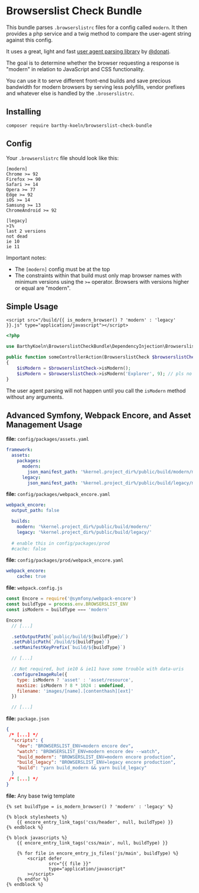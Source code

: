 # Browserslist Check Bundle

This bundle parses `.browserslistrc` files for a config called `modern`.
It then provides a php service and a twig method to compare the
user-agent string against this config.

It uses a great, light and fast [user agent parsing library](https://github.com/donatj/PhpUserAgent) 
by [@donatj](https://github.com/donatj).

The goal is to determine whether the browser requesting a response is
"modern" in relation to JavaScript and CSS functionality.

You can use it to serve different front-end builds and save precious
bandwidth for modern browsers by serving less polyfills, vendor prefixes
and whatever else is handled by the `.broserslistrc`.

## Installing

```shell script
composer require barthy-koeln/browserslist-check-bundle
```

## Config

Your `.browserslistrc` file should look like this:

```
[modern]
Chrome >= 92
Firefox >= 90
Safari >= 14
Opera >= 77
Edge >= 92
iOS >= 14
Samsung >= 13
ChromeAndroid >= 92

[legacy]
>1%
last 2 versions
not dead
ie 10
ie 11
```

Important notes:
* The `[modern]` config must be at the top
* The constraints within that build must only map browser names with
  minimum versions using the `>=` operator. Browsers with versions higher
  or equal are "modern".

## Simple Usage

```twig
<script src="/build/{{ is_modern_browser() ? 'modern' : 'legacy' }}.js" type="application/javascript"></script>
```

```php
<?php

use BarthyKoeln\BrowserslistCheckBundle\DependencyInjection\BrowserslistCheck;

public function someControllerAction(BrowserslistCheck $browserslistCheck)
{
    $isModern = $browserslistCheck->isModern();
    $isModern = $browserslistCheck->isModern('Explorer', 9); // pls no
}
```

The user agent parsing will not happen until you call the `isModern`
method without any arguments.

## Advanced Symfony, Webpack Encore, and Asset Management Usage

**file:** `config/packages/assets.yaml`

```yaml
framework:
  assets:
    packages:
      modern:
        json_manifest_path: '%kernel.project_dir%/public/build/modern/manifest.json'
      legacy:
        json_manifest_path: '%kernel.project_dir%/public/build/legacy/manifest.json'
```

**file:** `config/packages/webpack_encore.yaml`

```yaml
webpack_encore:
  output_path: false

  builds:
    modern: '%kernel.project_dir%/public/build/modern/'
    legacy: '%kernel.project_dir%/public/build/legacy/'
  
  # enable this in config/packages/prod
  #cache: false
```

**file:** `config/packages/prod/webpack_encore.yaml`

```yaml
webpack_encore:
    cache: true
```

**file:** `webpack.config.js`

```javascript
const Encore = require('@symfony/webpack-encore')
const buildType = process.env.BROWSERSLIST_ENV
const isModern = buildType === 'modern'

Encore
  // [...]

  .setOutputPath(`public/build/${buildType}/`)
  .setPublicPath(`/build/${buildType}`)
  .setManifestKeyPrefix(`build/${buildType}`)

  // [...]

  // Not required, but ie10 & ie11 have some trouble with data-uris
  .configureImageRule({
    type: isModern ? 'asset' : 'asset/resource',
    maxSize: isModern ? 8 * 1024 : undefined,
    filename: 'images/[name].[contenthash][ext]'
  })

  // [...]
```

**file:** `package.json`

```json
{
 /* [...] */
  "scripts": {
    "dev": "BROWSERSLIST_ENV=modern encore dev",
    "watch": "BROWSERSLIST_ENV=modern encore dev --watch",
    "build_modern": "BROWSERSLIST_ENV=modern encore production",
    "build_legacy": "BROWSERSLIST_ENV=legacy encore production",
    "build": "yarn build_modern && yarn build_legacy"
  }
 /* [...] */
}
```

**file:** Any base twig template

```twig
{% set buildType = is_modern_browser() ? 'modern' : 'legacy' %}

{% block stylesheets %}
    {{ encore_entry_link_tags('css/header', null, buildType) }}
{% endblock %}

{% block javascripts %}
    {{ encore_entry_link_tags('css/main', null, buildType) }}
    
    {% for file in encore_entry_js_files('js/main', buildType) %}
        <script defer
                src="{{ file }}"
                type="application/javascript"
        ></script>
    {% endfor %}
{% endblock %}
```
